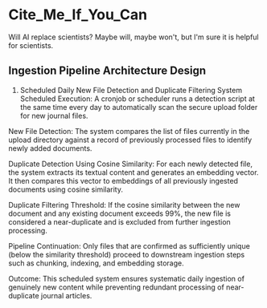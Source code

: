 # Cite_Me_If_You_Can
 Will AI replace scientists?
 Maybe will, maybe won't, but I'm sure it is helpful for scientists.

 ## Ingestion Pipeline Architecture Design
 1. Scheduled Daily New File Detection and Duplicate Filtering System
  Scheduled Execution:
   A cronjob or scheduler runs a detection script at the same time every day to automatically scan the secure upload folder for new journal files.
   
   New File Detection:
   The system compares the list of files currently in the upload directory against a record of previously processed files to identify newly added documents.
   
   Duplicate Detection Using Cosine Similarity:
   For each newly detected file, the system extracts its textual content and generates an embedding vector. It then compares this vector to embeddings of all previously ingested documents using cosine similarity.
   
   Duplicate Filtering Threshold:
   If the cosine similarity between the new document and any existing document exceeds 99%, the new file is considered a near-duplicate and is excluded from further ingestion processing.
   
   Pipeline Continuation:
   Only files that are confirmed as sufficiently unique (below the similarity threshold) proceed to downstream ingestion steps such as chunking, indexing, and embedding storage.
   
   Outcome:
   This scheduled system ensures systematic daily ingestion of genuinely new content while preventing redundant processing of near-duplicate journal articles.

